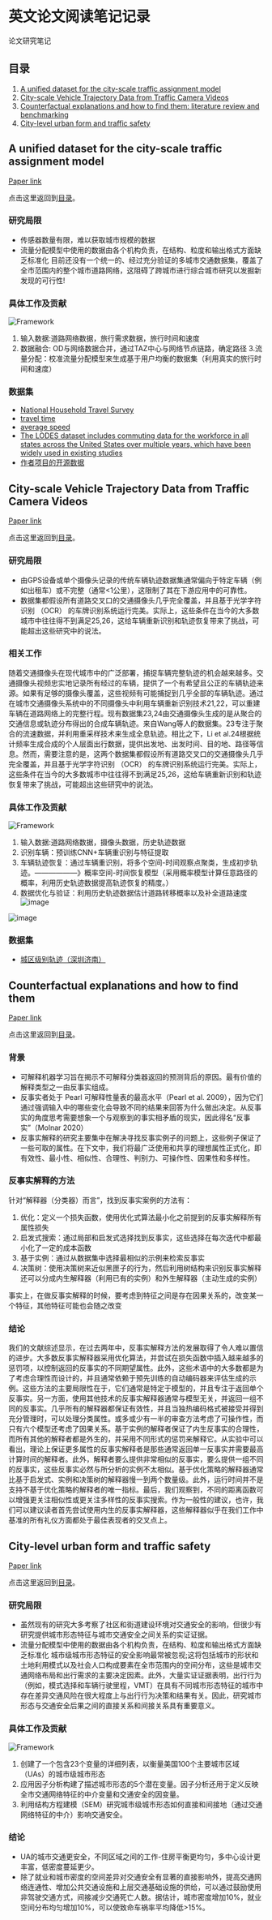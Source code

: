 # 英文论文阅读笔记记录


论文研究笔记

## 目录

1. [A unified dataset for the city-scale traffic assignment model](#A-unified-dataset-for-the-city-scale-traffic-assignment-model)
2. [City-scale Vehicle Trajectory Data from Traffic Camera Videos](#City-scale-Vehicle-Trajectory-Data-from-Traffic-Camera-Videos)
3. [Counterfactual explanations and how to find them: literature review and benchmarking](#Counterfactual-explanations-and-how-to-find-them)
4. [City-level urban form and traffic safety](#City-level-urban-form-and-traffic-safety)

## A unified dataset for the city-scale traffic assignment model

[Paper link](https://www.nature.com/articles/s41597-024-03149-8#Sec16)

点击这里返回到[目录](#目录)。

### 研究局限
* 传感器数量有限，难以获取城市规模的数据
* 流量分配模型中使用的数据由各个机构负责，在结构、粒度和输出格式方面缺乏标准化
目前还没有一个统一的、经过充分验证的多城市交通数据集，覆盖了全市范围内的整个城市道路网络，这阻碍了跨城市进行综合城市研究以发掘新发现的可行性!
### 具体工作及贡献

![Framework](https://media.springernature.com/full/springer-static/image/art%3A10.1038%2Fs41597-024-03149-8/MediaObjects/41597_2024_3149_Fig1_HTML.png?as=webp)

1. 输入数据:道路网络数据，旅行需求数据，旅行时间和速度
2. 数据融合: OD与网络数据合并，通过TAZ中心与网络节点链路，确定路径
3.流量分配：校准流量分配模型来生成基于用户均衡的数据集（利用真实的旅行时间和速度）
### 数据集
* [National Household Travel Survey](https://nhts.ornl.gov/od/)
* [travel time](https://www.tomtom.com/traffic-index/ranking/)
* [average speed](https://www.waze.com/live-map/)
* [The LODES dataset includes commuting data for the workforce in all states across the United States over multiple years, which have been widely used in existing studies](https://lehd.ces.census.gov/data/lodes/)
* [作者项目的开源数据](https://github.com/xuxiaotong/A_unified_and_validated_traffic_dataset_for_20_U.S._cities )

## City-scale Vehicle Trajectory Data from Traffic Camera Videos
[Paper link](https://www.nature.com/articles/s41597-023-02589-y)

点击这里返回到[目录](#目录)。
### 研究局限
* 由GPS设备或单个摄像头记录的传统车辆轨迹数据集通常偏向于特定车辆（例如出租车）或不完整（通常<1公里），这限制了其在下游应用中的可靠性。
* 数据集都假设所有道路交叉口的交通摄像头几乎完全覆盖，并且基于光学字符识别 （OCR） 的车牌识别系统运行完美。实际上，这些条件在当今的大多数城市中往往得不到满足25,26，这给车辆重新识别和轨迹恢复带来了挑战，可能超出这些研究中的说法。
### 相关工作
随着交通摄像头在现代城市中的广泛部署，捕捉车辆完整轨迹的机会越来越多。交通摄像头视频忠实地记录所有经过的车辆，提供了一个有希望且公正的车辆轨迹来源。如果有足够的摄像头覆盖，这些视频有可能捕捉到几乎全部的车辆轨迹。通过在城市交通摄像头系统中的不同摄像头中利用车辆重新识别技术21,22，可以重建车辆在道路网络上的完整行程。现有数据集23,24由交通摄像头生成的是从聚合的交通信息或轨迹分布得出的合成车辆轨迹。来自Wang等人的数据集。23专注于聚合的流速数据，并利用重采样技术来生成全息轨迹。相比之下，Li et al.24根据统计频率生成合成的个人层面出行数据，提供出发地、出发时间、目的地、路径等信息。然而，需要注意的是，这两个数据集都假设所有道路交叉口的交通摄像头几乎完全覆盖，并且基于光学字符识别 （OCR） 的车牌识别系统运行完美。实际上，这些条件在当今的大多数城市中往往得不到满足25,26，这给车辆重新识别和轨迹恢复带来了挑战，可能超出这些研究中的说法。
### 具体工作及贡献
![Framework](https://media.springernature.com/full/springer-static/image/art%3A10.1038%2Fs41597-023-02589-y/MediaObjects/41597_2023_2589_Fig1_HTML.png?as=webp)
1. 输入数据:道路网络数据，摄像头数据，历史轨迹数据
2. 识别车辆：预训练CNN+车辆重识别与特征提取
3. 车辆轨迹恢复：通过车辆重识别，将多个空间-时间观察点聚类，生成初步轨迹。——————》概率空间-时间恢复模型（采用概率模型计算任意路径的概率，利用历史轨迹数据提高轨迹恢复的精度。）
4. 数据优化与验证：利用历史轨迹数据估计道路转移概率以及补全道路速度
![image](https://github.com/user-attachments/assets/4bdf1735-5d99-4e45-93b1-800c2c7b3c96)

![image](https://github.com/user-attachments/assets/1d6ccf51-0434-49b3-bd2d-abca799c739a)

### 数据集
* [城区级别轨迹（深圳济南）](https://springernature.figshare.com/collections/City-scale_Vehicle_Trajectory_Data_from_Traffic_Camera_Videos/6676199/1)
## Counterfactual explanations and how to find them
[Paper link](https://link.springer.com/article/10.1007/s10618-022-00831-6)

点击这里返回到[目录](#目录)。
### 背景
* 可解释机器学习旨在揭示不可解释分类器返回的预测背后的原因。最有价值的解释类型之一由反事实组成。
* 反事实者处于 Pearl 可解释性量表的最高水平（Pearl et al. 2009），因为它们通过强调输入中的哪些变化会导致不同的结果来回答为什么做出决定。从反事实的角度思考需要想象一个与观察到的事实相矛盾的现实，因此得名“反事实”（Molnar 2020）
* 反事实解释的研究主要集中在解决寻找反事实例子的问题上，这些例子保证了一些可取的属性。在下文中，我们将最广泛使用和共享的理想属性正式化，即有效性、最小性、相似性、合理性、判别力、可操作性、因果性和多样性。

### 反事实解释的方法
针对“解释器（分类器）而言”，找到反事实案例的方法有：
1. 优化：定义一个损失函数，使用优化式算法最小化之前提到的反事实解释所有属性损失
2. 启发式搜索：通过局部和启发式选择找到反事实，这些选择在每次迭代中都最小化了一定的成本函数
3. 基于实例：通过从数据集中选择最相似的示例来检索反事实
4. 决策树：使用决策树来近似黑匣子的行为，然后利用树结构来识别反事实解释
还可以分成内生解释器（利用已有的实例）和外生解释器（主动生成的实例）

事实上，在做反事实解释的时候，要考虑到特征之间是存在因果关系的，改变某一个特征，其他特征可能也会随之改变
### 结论
我们的文献综述显示，在过去两年中，反事实解释方法的发展取得了令人难以置信的进步。大多数反事实解释器采用优化算法，并尝试在损失函数中插入越来越多的惩罚项，以控制返回的反事实的不同期望属性。此外，这些术语中的大多数都是为了考虑合理性而设计的，并且通常依赖于预先训练的自动编码器来评估生成的示例。这些方法的主要局限性在于，它们通常是特定于模型的，并且专注于返回单个反事实。另一方面，使用其他技术的反事实解释器通常与模型无关，并返回一组不同的反事实。几乎所有的解释器都保证有效性，并且当独热编码格式被接受并得到充分管理时，可以处理分类属性。或多或少有一半的审查方法考虑了可操作性，而只有六个模型还考虑了因果关系。基于实例的解释者保证了内生反事实的合理性，而所有其他的解释者都是外生的，并采用不同形式的惩罚来解释它。从实验中可以看出，理论上保证更多属性的反事实解释者是那些通常返回单一反事实并需要最高计算时间的解释者。此外，解释者要么提供非常相似的反事实，要么提供一组不同的反事实，这些反事实必然与所分析的实例不太相似。基于优化策略的解释器通常比基于启发式、实例和决策树的解释器慢一到两个数量级。此外，运行时间并不是支持不基于优化策略的解释者的唯一指标。最后，我们观察到，不同的距离函数可以增强更关注相似性或更关注多样性的反事实搜索。作为一般性的建议，也许，我们可以建议读者首先尝试使用内生的反事实解释器，这些解释器似乎在我们工作中基准的所有礼仪方面都处于最佳表现者的交叉点上。


## City-level urban form and traffic safety

[Paper link](https://www.sciencedirect.com/science/article/pii/S0966692317307469)

点击这里返回到[目录](#目录)。

### 研究局限
* 虽然现有的研究大多考察了社区和街道建设环境对交通安全的影响，但很少有研究提供城市形态特征与城市交通安全之间关系的实证证据。
* 流量分配模型中使用的数据由各个机构负责，在结构、粒度和输出格式方面缺乏标准化
城市级城市形态特征的安全影响最常被忽视;这将包括城市的形状和土地利用模式以及社会人口构成要素在全市范围内的空间分布，这些是城市交通网络布局和出行需求的主要决定因素。此外，大量实证证据表明，出行行为（例如，模式选择和车辆行驶里程，VMT）在具有不同城市形态特征的城市中存在差异交通风险在很大程度上与出行行为决策和结果有关。因此，研究城市形态与交通安全后果之间的直接关系和间接关系具有重要意义。

### 具体工作及贡献

![Framework](https://media.springernature.com/full/springer-static/image/art%3A10.1038%2Fs41597-024-03149-8/MediaObjects/41597_2024_3149_Fig1_HTML.png?as=webp)

1. 创建了一个包含23个变量的详细列表，以衡量美国100个主要城市区域（UAs）的城市级城市形态
2. 应用因子分析构建了描述城市形态的5个潜在变量。因子分析还用于定义反映全市交通网络特征的中介变量和交通安全的因变量。
3. 利用结构方程建模（SEM）研究城市级城市形态如何直接和间接地（通过交通网络特征的中介）影响交通安全。
### 结论
* UA的城市交通更安全，不同区域之间的工作-住房平衡更均匀，多中心设计更丰富，低密度蔓延更少。
* 除了就业和城市密度的空间差异对交通安全有显著的直接影响外，提高交通网络连通性、增加公共交通设施和上层交通基础设施的供给，可以通过鼓励使用非驾驶交通方式，间接减少交通死亡人数。据估计，城市密度增加10%，就业空间分布均匀增加10%，可以使致命车祸率平均降低>15%。



